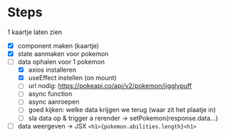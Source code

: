 # Steps

1 kaartje laten zien

- [x] component maken (kaartje)
- [x] state aanmaken voor pokemon
- [ ] data ophalen voor 1 pokemon
  - [x] axios installeren
  - [x] useEffect instellen (on mount)
  - [ ] url nodig: https://pokeapi.co/api/v2/pokemon/jigglypuff
  - [ ] async function
  - [ ] async aanroepen
  - [ ] goed kijken: welke data krijgen we terug (waar zit het plaatje in)
  - [ ] sla data op & trigger a rerender -> setPokemon(response.data...)
- [ ] data weergeven -> JSX `<h1>{pokemon.abilities.length}<h1>`
